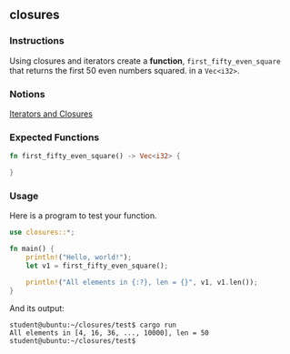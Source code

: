 ## closures

### Instructions

Using closures and iterators create a **function**, `first_fifty_even_square` that returns the first 50 even numbers squared.
in a `Vec<i32>`.

### Notions

[Iterators and Closures](https://doc.rust-lang.org/book/ch13-00-functional-features.html)

### Expected Functions

```rust
fn first_fifty_even_square() -> Vec<i32> {

}
```

### Usage

Here is a program to test your function.

```rust
use closures::*;

fn main() {
	println!("Hello, world!");
	let v1 = first_fifty_even_square();

	println!("All elements in {:?}, len = {}", v1, v1.len());
}
```

And its output:

```console
student@ubuntu:~/closures/test$ cargo run
All elements in [4, 16, 36, ..., 10000], len = 50
student@ubuntu:~/closures/test$
```
